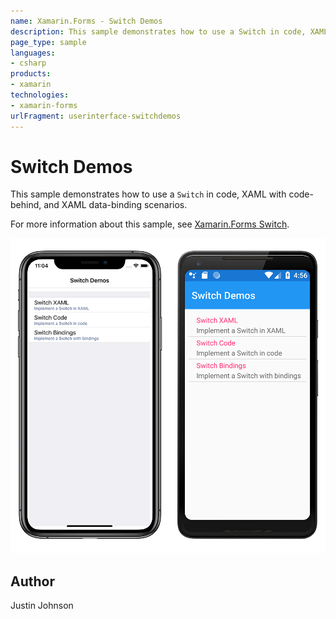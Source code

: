 ```yaml
---
name: Xamarin.Forms - Switch Demos
description: This sample demonstrates how to use a Switch in code, XAML with code-behind, and XAML data-binding scenarios.
page_type: sample
languages:
- csharp
products:
- xamarin
technologies:
- xamarin-forms
urlFragment: userinterface-switchdemos
---
```

# Switch Demos

This sample demonstrates how to use a `Switch` in code, XAML with code-behind, and XAML data-binding scenarios.

For more information about this sample, see [Xamarin.Forms Switch](https://docs.microsoft.com/xamarin/xamarin-forms/user-interface/switch).

![Switch Demos application screenshot](Screenshots/01Menu-Large.png "Switch Demos application screenshot")

## Author

Justin Johnson
